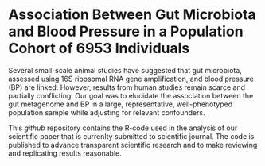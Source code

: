 # Association Between Gut Microbiota and Blood Pressure in a Population Cohort of 6953 Individuals

Several small-scale animal studies have suggested that gut microbiota, assessed using 16S ribosomal RNA gene amplification, and blood pressure (BP) are linked. However, results from human studies remain scarce and partially conflicting. Our goal was to elucidate the association between the gut metagenome and BP in a large, representative, well-phenotyped population sample while adjusting for relevant confounders. 

This *github* repository contains the R-code used in the analysis of our scientific paper that is currenlty submitted to scientific journal. The code is published to advance transparent scientific research and to make reviewing and replicating results reasonable.
